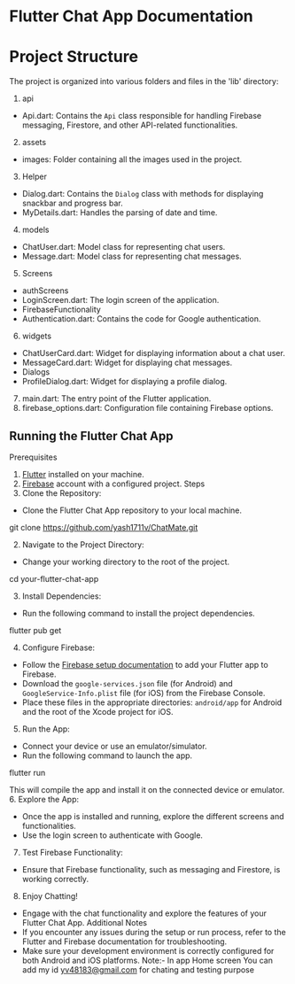 # Flutter Chat App Documentation
# Project Structure
The project is organized into various folders and files in the 'lib' directory:
1. api
- Api.dart: Contains the `Api` class responsible for handling Firebase messaging, Firestore, and other
  API-related functionalities.
2. assets
- images: Folder containing all the images used in the project.
3. Helper
- Dialog.dart: Contains the `Dialog` class with methods for displaying snackbar and progress bar.
- MyDetails.dart: Handles the parsing of date and time.
4. models
- ChatUser.dart: Model class for representing chat users.
- Message.dart: Model class for representing chat messages.
5. Screens
- authScreens
- LoginScreen.dart: The login screen of the application.
- FirebaseFunctionality
- Authentication.dart: Contains the code for Google authentication.
6. widgets
- ChatUserCard.dart: Widget for displaying information about a chat user.
- MessageCard.dart: Widget for displaying chat messages.
- Dialogs
- ProfileDialog.dart: Widget for displaying a profile dialog.
7. main.dart: The entry point of the Flutter application.
8. firebase_options.dart: Configuration file containing Firebase options.
## Running the Flutter Chat App
Prerequisites
1. [Flutter](https://flutter.dev/docs/get-started/install) installed on your machine.
2. [Firebase](https://firebase.google.com/) account with a configured project.
   Steps
1. Clone the Repository:
- Clone the Flutter Chat App repository to your local machine.

git clone https://github.com/yash1711v/ChatMate.git

2. Navigate to the Project Directory:
- Change your working directory to the root of the project.

cd your-flutter-chat-app

3. Install Dependencies:
- Run the following command to install the project dependencies.

flutter pub get

4. Configure Firebase:
- Follow the [Firebase setup documentation](https://firebase.google.com/docs/flutter/setup) to add
  your Flutter app to Firebase.
- Download the `google-services.json` file (for Android) and `GoogleService-Info.plist` file (for iOS) from
  the Firebase Console.
- Place these files in the appropriate directories: `android/app` for Android and the root of the Xcode
  project for iOS.
5. Run the App:
- Connect your device or use an emulator/simulator.
- Run the following command to launch the app.

flutter run

This will compile the app and install it on the connected device or emulator.
6. Explore the App:
- Once the app is installed and running, explore the different screens and functionalities.
- Use the login screen to authenticate with Google.
7. Test Firebase Functionality:
- Ensure that Firebase functionality, such as messaging and Firestore, is working correctly.
8. Enjoy Chatting!
- Engage with the chat functionality and explore the features of your Flutter Chat App.
  Additional Notes
- If you encounter any issues during the setup or run process, refer to the Flutter and Firebase
  documentation for troubleshooting.
- Make sure your development environment is correctly configured for both Android and iOS platforms.
  Note:- In app Home screen You can add my id
  yv48183@gmail.com for chating and testing
  purpose 